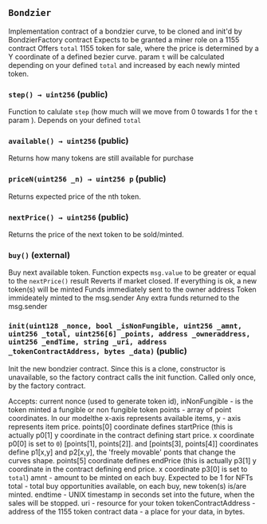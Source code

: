 ## `Bondzier`



Implementation contract of a bondzier curve, to be cloned and init'd by BondzierFactory contract
Expects to be granted a miner role on a 1155 contract
Offers `total` 1155 token for sale, where the price is determined by a Y coordinate of a defined bezier curve.
param `t` will be calculated depending on your defined `total` and increased by each newly minted token.


### `step() → uint256` (public)



Function to calulate `step` (how much will we move from 0 towards 1 for the `t` param ). Depends on your defined `total`

### `available() → uint256` (public)



Returns how many tokens are still available for purchase

### `priceN(uint256 _n) → uint256 p` (public)



Returns expected price of the nth token.

### `nextPrice() → uint256` (public)



Returns the price of the next token to be sold/minted.

### `buy()` (external)



Buy next available token. Function expects `msg.value` to be greater or equal to the `nextPrice()` result
Reverts if market closed.
If everything is ok, a new token(s) will be minted
Funds immediately sent to the owner address
Token immideately minted to the msg.sender
Any extra funds returned to the msg.sender

### `init(uint128 _nonce, bool _isNonFungible, uint256 _amnt, uint256 _total, uint256[6] _points, address _owneraddress, uint256 _endTime, string _uri, address _tokenContractAddress, bytes _data)` (public)



Init the new bondzier contract. Since this is a clone, constructor is unavailable, so the factory contract calls the init function.
Called only once, by the factory contract.

Accepts: 
current nonce (used to generate token id),
inNonFungible - is the token minted a fungible or non fungible token
points - array of point coordinates. In our modelthe x-axis represents available items, y - axis represents item price. 
  points[0] coordinate defines startPrice (this is actually p0[1] y coordinate in the contract defining start price. x coordinate p0[0] is set to `0`) 
  [points[1], points[2]]. and [points[3], points[4]] coordinates define p1[x,y] and p2[x,y], the 'freely movable' ponts that change the curves shape.
  points[5] coordinate defines endPrice (this is actually p3[1] y coordinate in the contract defining end price. x coordinate p3[0] is set to `total`) 
amnt - amount to be minted on each buy. Expected to be 1 for NFTs
total - total buy opportunities available, on each buy, new token(s) is/are minted.
endtime - UNIX timestamp in seconds set into the future, when the sales will be stopped.
uri - resource for your token
tokenContractAddress - address of the 1155 token contract
data - a place for your data, in bytes.


